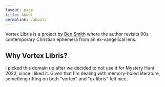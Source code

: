 ```yaml
---
layout: page
title: About
permalink: /about/
---
```


Vortex Libris is a project by [Ben Smith](http://goodatinter.net) where the author revisits 90s contemporary Christian ephemera from an ex-vangelical lens.

## Why Vortex Libris?

I picked this domain up after we decided to not use it for Mystery Hunt 2022, since I liked it. Given that I'm dealing with memory-holed literature, something riffing on both "vortex" and "ex libris" felt nice.
